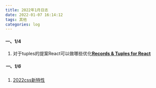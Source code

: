 ```yaml
---
title: 2022年1月日志
date: 2022-01-07 16:14:12
tags: 其他
categories: log
---
```


#### 一、1/4

1. 对于tuples的提案React可以做哪些优化[**Records & Tuples for React**](https://github.com/ascoders/weekly/blob/master/%E5%89%8D%E6%B2%BF%E6%8A%80%E6%9C%AF/224.%E7%B2%BE%E8%AF%BB%E3%80%8ARecords%20%26%20Tuples%20for%20React%E3%80%8B.md)

##### 一、1/6

1. [2022css新特性](https://mp.weixin.qq.com/s/Vkic7gMeUzWT9w8O50TLlw)

